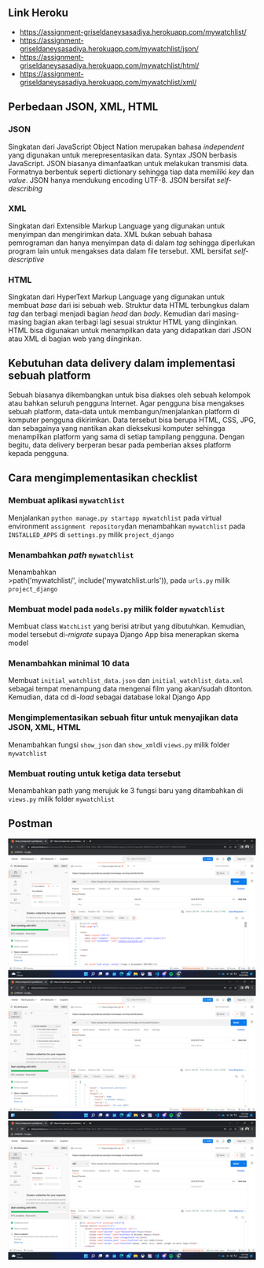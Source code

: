 ## Link Heroku
* https://assignment-griseldaneysasadiya.herokuapp.com/mywatchlist/
* https://assignment-griseldaneysasadiya.herokuapp.com/mywatchlist/json/
* https://assignment-griseldaneysasadiya.herokuapp.com/mywatchlist/html/
* https://assignment-griseldaneysasadiya.herokuapp.com/mywatchlist/xml/


## Perbedaan JSON, XML, HTML
### JSON
Singkatan dari JavaScript Object Nation merupakan bahasa *independent* yang digunakan untuk merepresentasikan data. Syntax JSON berbasis JavaScript. JSON biasanya dimanfaatkan untuk melakukan transmisi data. Formatnya berbentuk seperti dictionary sehingga tiap data memiliki *key* dan *value*. JSON hanya mendukung encoding UTF-8. JSON bersifat *self-describing*

### XML
Singkatan dari Extensible Markup Language yang digunakan untuk menyimpan dan mengirimkan data. XML bukan sebuah bahasa pemrograman dan hanya menyimpan data di dalam *tag* sehingga diperlukan program lain untuk mengakses data dalam file tersebut. XML bersifat *self-descriptive*

### HTML
Singkatan dari HyperText Markup Language yang digunakan untuk membuat *base* dari isi sebuah web. Struktur data HTML terbungkus dalam *tag* dan terbagi menjadi bagian *head* dan *body*. Kemudian dari masing-masing bagian akan terbagi lagi sesuai struktur HTML yang diinginkan. HTML bisa digunakan untuk menampilkan data yang didapatkan dari JSON atau XML di bagian web yang diinginkan. 


## Kebutuhan data delivery dalam implementasi sebuah platform
Sebuah biasanya dikembangkan untuk bisa diakses oleh sebuah kelompok atau bahkan seluruh pengguna Internet. Agar pengguna bisa mengakses sebuah platform, data-data untuk membangun/menjalankan platform di komputer pengguna dikirimkan. Data tersebut bisa berupa HTML, CSS, JPG, dan sebagainya yang nantikan akan dieksekusi komputer sehingga menampilkan platform yang sama di setiap tampilang pengguna. Dengan begitu, data delivery berperan besar pada pemberian akses platform kepada pengguna.

## Cara mengimplementasikan checklist
### Membuat aplikasi `mywatchlist`
Menjalankan `python manage.py startapp mywatchlist` pada virtual environment `assignment repository`dan menambahkan `mywatchlist` pada `INSTALLED_APPS` di `settings.py` milik `project_django`

### Menambahkan *path* `mywatchlist`
Menambahkan  
    >path('mywatchlist/', include('mywatchlist.urls')),
    pada `urls.py` milik `project_django`

### Membuat model pada `models.py` milik folder `mywatchlist`
Membuat class `WatchList` yang berisi atribut yang dibutuhkan. Kemudian, model tersebut di-*migrate* supaya Django App bisa menerapkan skema model

### Menambahkan minimal 10 data
Membuat `initial_watchlist_data.json` dan `initial_watchlist_data.xml` sebagai tempat menampung data mengenai film yang akan/sudah ditonton. Kemudian, data cd di-*load* sebagai database lokal Django App

### Mengimplementasikan sebuah fitur untuk menyajikan data JSON, XML, HTML
Menambahkan fungsi `show_json` dan `show_xml`di `views.py` milik folder `mywatchlist`

### Membuat routing untuk ketiga data tersebut
Menambahkan path yang merujuk ke 3 fungsi baru yang ditambahkan di `views.py` milik folder `mywatchlist`


## Postman
![Alt Text](ss-html.png)
![Alt Text](ss-json.png)
![Alt Text](ss-xml.png)